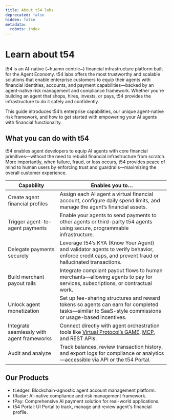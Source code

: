 ```yaml
---
title: About t54 labs
deprecated: false
hidden: false
metadata:
  robots: index
---
```

# Learn about t54

t54 is an AI-native (~huamn centric~) financial infrastructure platform built for the Agent Economy. t54 labs offers the most trustworthy and scalable solutions that enable enterprise customers to equip their agents with financial identities, accounts, and payment capabilities—backed by an agent-native risk management and compliance framework. Whether you're building an agent that shops, hires, invests, or pays, t54 provides the infrastructure to do it safely and confidently.

This guide introduces t54’s enterprise capabilities, our unique agent-native risk framework, and how to get started with empowering your AI agents with financial functionality.

## What you can do with t54

t54 enables agent developers to equip AI agents with core financial primitives—without the need to rebuild financial infrastructure from scratch. More importantly, when failure, fraud, or loss occurs, t54 provides peace of mind to human users by enforcing trust and guardrails—maximizing the overall customer experience.

| **Capability**                         | **Enables you to…**                                                                                                              |
|---------------------------------------|----------------------------------------------------------------------------------------------------------------------------------|
| Create agent financial profiles       | Assign each AI agent a virtual financial account, configure daily spend limits, and manage the agent’s financial assets.        |
| Trigger agent-to-agent payments       | Enable your agents to send payments to other agents or third-party t54 agents using secure, programmable infrastructure.         |
| Delegate payments securely            | Leverage t54’s KYA (Know Your Agent) and validator agents to verify behavior, enforce credit caps, and prevent fraud or hallucinated transactions. |
| Build merchant payout rails           | Integrate compliant payout flows to human merchants—allowing agents to pay for services, subscriptions, or contractual work.    |
| Unlock agent monetization             | Set up fee-sharing structures and reward tokens so agents can earn for completed tasks—similar to SaaS-style commissions or usage-based incentives. |
| Integrate seamlessly with agent frameworks | Connect directly with agent orchestration tools like [Virtual Protocol’s GAME](https://github.com/game-by-virtuals/game-python/tree/main/plugins/tLedger), [MCP](https://www.anthropic.com/news/model-context-protocol), and REST APIs. |
| Audit and analyze                     | Track balances, review transaction history, and export logs for compliance or analytics—accessible via API or the t54 Portal. |


## Our Products

* tLedger: Blockchain-agnostic agent account management platform.
* tRadar: AI-native compliance and risk management framework.
* tPay: Comprehensive AI payment solution for real-world applications.
* t54 Portal: UI Portal to track, manage and review agent's financial profile.

